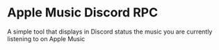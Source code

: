 # Apple Music Discord RPC

A simple tool that displays in Discord status the music you are currently listening to on Apple Music

